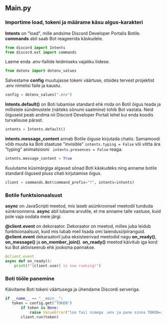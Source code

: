 ## Main.py

### Importime load, tokeni ja määrame käsu algus-karakteri

__Intents__ on "load", mille andsime Discord Developer Portalis Botile.
__commands__ abil saab Bot reageerida käskudele.
```py
from discord import Intents
from discord.ext import commands
```

Laeme enda .env-failide leidmiseks vajaliku liidese.
```py
from dotenv import dotenv_values
```

Salvestame __config__ muutujasse tokeni väärtuse, otsides tervest projektist .env nimelisi faile ja kaustu.
```py
config = dotenv_values(".env")
```
__Intents.default()__ on Boti lubamise standard ehk mida on Botil õigus teada ja millistele sündmustele 
(näiteks sõnumi saatmine) tohib Bot vastata. Neid õiguseid peab andma nii Discord Developer Portali lehel kui enda koodis
turvalisuse pärast.
```py
intents = Intents.default()
```

__intents.message_content__ annab Botile õiguse kirjutada chatis. Samamoodi võib muuta ka Boti staatuse "invisible" ```intents.typing = False```
või võtta ära "typing" animatsiooni ``` intents.presences = False``` reaga.
```py
intents.message_content = True
```

Kuulutame küsimärgiga algavad sõnad Boti käskudeks ning anname botile standard õigused pluss chati kirjutamise õigus.
```py
client = commands.Bot(command_prefix="?", intents=intents)
```

### Botile funktsionaalsust
__async__ on JavaScripti meetod, mis laseb asünkroonsel meetodil tunduda sünkroonnena. 
__async__ abil lubame arvutile, et me anname talle vastuse, kuid pole vaja oodata meie järgi.

__@client.event__ on dekoraator. Dekoraator on meetod, milles juba leidub funktsionaalsust, kuid mis lubab meil lisada omi laiendusi/piiranguid.
__@client.event__  dekaraatoril juba eksisteerivad meetodid nagu __on_ready()__, __on_message()__ ja __on_member_join()__.
__on_ready()__ meetod käivitub iga kord kui Bot aktiviseerub ehk jooksma pannakse.
```py
@client.event
async def on_ready():
    print(f"{client.user} is now running!")
```

### Boti tööle panemine

Käivitame Boti tokeni väärtusega ja ühendame Discordi serveriga.
```py
if __name__ == "__main__":
   token = config.get("TOKEN")
       if token is None:
           raise ValueError("loo fail nimega .env ja pane sinna TOKEN=isiklik Discord Developer Portal token")
       client.run(token)
```
